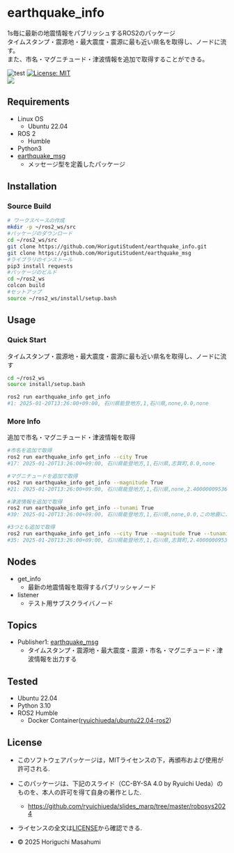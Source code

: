 # earthquake_info
1s毎に最新の地震情報をパブリッシュするROS2のパッケージ \
タイムスタンプ・震源地・最大震度・震源に最も近い県名を取得し、ノードに流す。\
また、市名・マグニチュード・津波情報を追加で取得することができる。

![test](https://github.com/HorigutiStudent/mypkg/actions/workflows/test.yml/badge.svg)
[![License: MIT](https://img.shields.io/badge/License-MIT-yellow.svg)](https://opensource.org/licenses/MIT) \
<img src="https://img.shields.io/badge/-Python-F9DC3E.svg?logo=python&style=flat">
## Requirements

- Linux OS
  - Ubuntu 22.04 
- ROS 2
  - Humble
- Python3
- [earthquake_msg](https://github.com/HorigutiStudent/Earthquake_msg)
  - メッセージ型を定義したパッケージ
## Installation 
### Source Build

```sh
# ワークスペースの作成
mkdir -p ~/ros2_ws/src
#パッケージのダウンロード
cd ~/ros2_ws/src
git clone https://github.com/HorigutiStudent/earthquake_info.git
git clone https://github.com/HorigutiStudent/earthquake_msg
#ライブラリのインストール
pip3 install requests
#パッケージのビルド
cd ~/ros2_ws
colcon build 
#セットアップ
source ~/ros2_ws/install/setup.bash
```
## Usage
### Quick Start
タイムスタンプ・震源地・最大震度・震源に最も近い県名を取得し、ノードに流す
```sh
cd ~/ros2_ws
source install/setup.bash 

ros2 run earthquake_info get_info 
#1: 2025-01-20T13:26:00+09:00, 石川県能登地方,1,石川県,none,0.0,none
```
### More Info
追加で市名・マグニチュード・津波情報を取得
```sh
#市名を追加で取得
ros2 run earthquake_info get_info --city True
#17: 2025-01-20T13:26:00+09:00, 石川県能登地方,1,石川県,志賀町,0.0,none

#マグニチュードを追加で取得
ros2 run earthquake_info get_info --magnitude True 
#21: 2025-01-20T13:26:00+09:00, 石川県能登地方,1,石川県,none,2.4000000953674316,none

#津波情報を追加で取得
ros2 run earthquake_info get_info --tunami True 
#30: 2025-01-20T13:26:00+09:00, 石川県能登地方,1,石川県,none,0.0,この地震による津波の心配はありません。

#3つとも追加で取得
ros2 run earthquake_info get_info --city True --magnitude True --tunami True 
#35: 2025-01-20T13:26:00+09:00, 石川県能登地方,1,石川県,志賀町,2.4000000953674316,この地震による津波の心配はありません。
```
## Nodes
- get_info
  - 最新の地震情報を取得するパブリッシャノード
- listener
  - テスト用サブスクライバノード
## Topics
- Publisher1: [earthquake_msg](https://github.com/HorigutiStudent/Earthquake_msg)
  - タイムスタンプ・震源地・最大震度・震源・市名・マグニチュード・津波情報を出力する
## Tested
- Ubuntu 22.04
- Python 3.10
- ROS2 Humble 
  - Docker Container([ryuichiueda/ubuntu22.04-ros2](https://hub.docker.com/r/ryuichiueda/ubuntu22.04-ros2))
## License
- このソフトウェアパッケージは，MITライセンスの下，再頒布および使用が許可される. 
- このパッケージは、下記のスライド（CC-BY-SA 4.0 by Ryuichi Ueda）のものを、本人の許可を得て自身の著作とした. 
  - https://github.com/ryuichiueda/slides_marp/tree/master/robosys2024 

- ライセンスの全文は[LICENSE](https://github.com/HorigutiStudent/mypkg/tree/dev?tab=License-1-ov-file)から確認できる.
- © 2025 Horiguchi Masahumi 